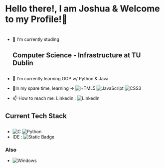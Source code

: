 ### <h1> Hello there!, I am Joshua & Welcome to my Profile!👋 <h1>

- 🔭 I'm currently studing <h2> Computer Science - Infrastructure at TU Dublin <h2>
- 🌱 I'm currently learning OOP w/ Python & Java
-  🔎In my spare time, learning ->  ![HTML5](https://img.shields.io/badge/html5-%23E34F26.svg?style=for-the-badge&logo=html5&logoColor=white) ![JavaScript](https://img.shields.io/badge/javascript-%23323330.svg?style=for-the-badge&logo=javascript&logoColor=%23F7DF1E) ![CSS3](https://img.shields.io/badge/css3-%231572B6.svg?style=for-the-badge&logo=css3&logoColor=white)
  
- 📫 How to reach me: Linkedin : ![LinkedIn](https://img.shields.io/badge/linkedin-%230077B5.svg?style=for-the-badge&logo=linkedin&logoColor=white)

### <h2> Current Tech Stack <h2>
- 	![C](https://img.shields.io/badge/c-%2300599C.svg?style=for-the-badge&logo=c&logoColor=white)
    ![Python](https://img.shields.io/badge/python-3670A0?style=for-the-badge&logo=python&logoColor=ffdd54)
- IDE : ![Static Badge](https://img.shields.io/badge/Visual_Studio_Code-0078D4?style=for-the-badge&logo=visual%20studio%20code&logoColor=white)

### Also
- ![Windows](https://img.shields.io/badge/Windows-0078D6?style=for-the-badge&logo=windows&logoColor=white)

